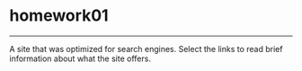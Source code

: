 # homework01
***
A site that was optimized for search engines. Select the links to read brief information about what the site offers.